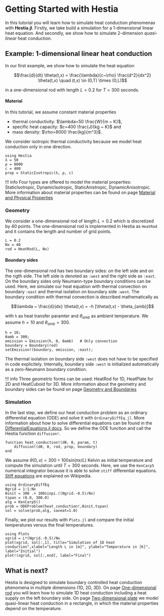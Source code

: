 # Getting Started with Hestia

In this tutorial you will learn how to simulate heat conduction phenomenas with **Hestia.jl**. Firstly, we take build a simulation for a 1-dimensional linear heat equation. And secondly, we show how to simulate 2-dimension *quasi-linear* heat conduction.

## Example: 1-dimensional linear heat conduction

In our first example, we show how to simulate the heat equation

```math
\frac{d}{dt} \theta(t,x) = \frac{\lambda}{c~\rho} \frac{d^2}{dx^2} \theta(t,x) \quad (t,x) \in (0,T) \times (0,L)
```

in a one-dimensional rod with length $L=0.2$ for $T=300$ seconds.  

#### Material
In this tutorial, we assume constant material properties
- thermal conductivity: $\lambda=50 \frac{W}{m ~ K}$,  
- specific heat capacity: $c=400 \frac{J}{kg ~ K}$ and
- mass density: $\rho=8000 \frac{kg}{m^3}$. 

We consider isotropic thermal conductivity because we model heat conduction only in one direction. 

```@example getting_started_1D
using Hestia
λ = 50    
ρ = 8000
c = 400 
prop = StaticIsotropic(λ, ρ, c)
```

!!! info
    Four types are offered to model the material properties: StaticIsotropic, DynamicIsotropic, StaticAnistropic, DynamicAnisotropic. More information about material properties can be found on page [Material and Physical Properties](theory/material_properties.md)


### Geometry

We consider a one-dimensional rod of length $L=0.2$ which is discretized by $40$ points. The one-dimensional rod is implemented in Hestia as `HeatRod` and it contains the length and number of grid points.

```@example getting_started_1D
L = 0.2    
Nx = 40  
rod = HeatRod(L, Nx)
```

#### Boundary sides

The one-dimensional rod has two boundary sides: on the left side and on the rigth side. The left side is denoted as `:west` and the right side as `:east`. On the boundary sides only Neumann-type boundary conditions can be used.
Here, we simulate our heat equation with thermal convection on boundary `:east` and thermal isolation on boundary side `:west`. The boundary condition with thermal convection is described mathematically as

```math
\lambda ~ \frac{d}{dx} \theta(t,x) = -h [\theta(t,x) - \theta_{amb}]
```

with `h` as heat transfer paramter and $\theta_{amb}$ as ambient temperature. We assume $h=10$ and $\theta_{amb}=300$.

```@example getting_started_1D
h = 10;
θamb = 300;
emission = Emission(h, 0, θamb)   # Only convection
boundary = Boundary(rod)
setEmission!(boundary, emission, :east); 
```

The thermal isolation on boundary side `:west` does not have to be specified in code explicitely. Internally, boundary side `:west` is initialized automatically as a zero-Neumann boundary condition.


!!! info
    Three geometric forms can be used: HeatRod for 1D, HeatPlate for 2D and HeatCuboid for 3D.  More information about the geometry and boundary sides can be found on page [Geometry and Boundaries](theory/geometry_boundary.md)

### Simulation
In the last step, we define our heat conduction problem as an ordinary differential equation (ODE) and solve it with `OrdinaryDiffEq.jl`. More information about how to solve differential equations can be found in the [DifferentialEquations.jl docs](https://docs.sciml.ai/DiffEqDocs/stable/). So we define the ODE function and call the Hestia function `diffusion!`. 

```@example getting_started_1D
function heat_conduction!(dθ, θ, param, t)
    diffusion!(dθ, θ, rod, prop, boundary)
end
```

We assume $\theta(0,x)=300 + 100 sin(\pi x/L)$ Kelvin as initial temperature and compute the simulation until $T=300$ seconds. Here, we use the `KenCarp5` numerical integrator because it is able to solve `stiff` differential equations. [Stiff equations](https://en.wikipedia.org/wiki/Stiff_equation) are explained on Wikipedia. 

```
using OrdinaryDiffEq
Ngrid = 1:1:Nx
θinit = 300 .+ 100sinpi.((Ngrid.-0.5)/Nx)
tspan = (0.0, 300.0)
alg = KenCarp5()
prob = ODEProblem(heat_conduction!,θinit,tspan)
sol = solve(prob,alg, saveat=1.0)
```

Finally, we plot our results with `Plots.jl` and compare the initial temperatures versus the final temperatures.  
```
using Plots
xgrid = L*(Ngrid.-0.5)/Nx
plot(xgrid, sol[:,1], title="Simulation of 1D heat conduction",xlabel="Length L in [m]", ylabel="Temperature in [K]", label="Initial")
plot!(xgrid, sol[:,end], label="Final")
```

## What is next?

Hestia is designed to simulate boundary controlled heat conduction phenomena in multiple dimensions (1D, 2D, 3D). On page [One-dimensional rod](tutorials/rod_1d.md) you will learn how to simulate 1D heat conduction including a heat supply on the left boundary side. On page [Two-dimensional plate](tutorials/plate_2d.md) we model quasi-linear heat conduction in a rectangle, in which the material properties depend on the temperature. 
